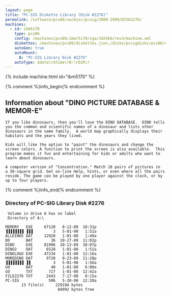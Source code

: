 ```yaml
---
layout: page
title: "PC-SIG Diskette Library (Disk #2276)"
permalink: /software/pcx86/sw/misc/pcsig/2000-2999/DISK2276/
machines:
  - id: ibm5170
    type: pcx86
    config: /machines/pcx86/ibm/5170/cga/1024kb/rev3/machine.xml
    diskettes: /machines/pcx86/diskettes.json,/disks/pcsigdisks/pcx86/diskettes.json
    autoGen: true
    autoMount:
      B: "PC-SIG Library Disk #2276"
    autoType: $date\r$time\rB:\rDIR\r
---
```


{% include machine.html id="ibm5170" %}

{% comment %}info_begin{% endcomment %}

## Information about "DINO PICTURE DATABASE & MEMOR-E"

    If you like dinosaurs, then you'll love the DINO DATABASE.  DINO tells
    you the common and scientific names of a dinosaur and lists other
    dinosaurs in the same family.  A world map graphically displays their
    habitats and the years they lived.
    
    Kids will like the option to "paint" the dinosaurs and change the
    screen colors. A function to print the screen is also available.  This
    program makes it fun and entertaining for kids or adults who want to
    learn about dinosaurs.
    
    A computer version of "Concentration." Match 18 pairs of pictures in
    a 36-square grid. Get on-line Help, hints, or even where all the pairs
    reside. The game can be played by one player against the clock, or by
    up to four players.
{% comment %}info_end{% endcomment %}


### Directory of PC-SIG Library Disk #2276

     Volume in drive A has no label
     Directory of A:\

    MEMORY   EXE     67120   8-12-89  10:31p
    ▐▐▐▐▐▐▐▐ ▐▐▐         3   5-01-90   1:51a
    ALLDINOS DAT     12928   1-01-80   1:49a
    DD       BAT        36  10-27-89  11:02p
    DINO     EXE     81906  10-13-89  10:07p
    DINO2    DAT      6528   1-01-80   1:51a
    DINOLOGO EXE     47234   1-01-80  12:16a
    MOREDINO DAT      9720   9-23-89  11:28p
    ▐▐▐▐▐▐▐▐ ▐▐          3   5-01-90   1:56a
    GO       BAT        40   1-01-80   6:00a
    GO       TXT       727   1-01-80  12:42a
    FILE2276 TXT      2443   7-17-90   8:15a
    PC-SIG             506   5-20-90  12:20a
           13 file(s)     229194 bytes
                           84992 bytes free
